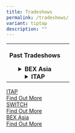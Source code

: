 ```yaml
---
title: Tradeshows
permalink: /tradeshows/
variant: tiptap
description: ""
---
```

<table style="minWidth: 50px">
<colgroup>
<col>
<col>
</colgroup>
<tbody>
<tr>
<th rowspan="1" colspan="1">
<p>Past Tradeshows</p>
<div data-type="detailGroup" class="isomer-accordion isomer-accordion-white">
<details class="isomer-details">
<summary>BEX Asia</summary>
<div data-type="detailsContent" class="isomer-details-content">
<p><a href="https://www.youtube.com/watch?v=oKTUZ2xuEQQ" rel="noopener nofollow" target="_blank">2024</a>
</p>
<p><a href="https://www.youtube.com/watch?v=HMVg6Iqw8Y4" rel="noopener nofollow" target="_blank">2023</a>
</p>
<p><a href="https://www.youtube.com/watch?v=jU2yCmmiZFc" rel="noopener nofollow" target="_blank">2022</a>
</p>
</div>
</details>
<details class="isomer-details">
<summary>ITAP</summary>
<div data-type="detailsContent" class="isomer-details-content">
<p><a href="https://www.youtube.com/watch?v=L29OuOxoabk" rel="noopener nofollow" target="_blank">2023</a>
</p>
<p><a href="https://www.youtube.com/watch?v=fnjietLSKd4" rel="noopener nofollow" target="_blank">2022</a>
</p>
<p><a href="https://www.youtube.com/watch?v=1x-CIeN4ec4" rel="noopener nofollow" target="_blank">2021</a>
</p>
</div>
</details>
</div>
</th>
<th rowspan="1" colspan="1">
<p></p>
</th>
</tr>
</tbody>
</table>
<div class="isomer-card-grid"><a rel="noopener noreferrer nofollow" href="https://www.industrial-transformation.com/" class="isomer-card"><div class="isomer-card-body"><div class="isomer-card-title">ITAP</div><div class="isomer-card-link">Find Out More</div></div></a>
<a rel="noopener noreferrer nofollow" href="https://www.switchsg.org/" class="isomer-card">
<div class="isomer-card-body">
<div class="isomer-card-title">SWITCH</div>
<div class="isomer-card-link">Find Out More</div>
</div>
</a><a rel="noopener noreferrer nofollow" href="https://www.bex-asia.com/" class="isomer-card"><div class="isomer-card-body"><div class="isomer-card-title">BEX Asia</div><div class="isomer-card-link">Find Out More</div></div></a>
</div>
<p></p>